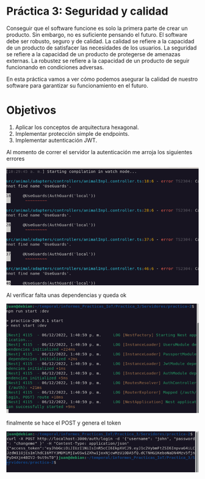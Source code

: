 # **Práctica 3: Seguridad y calidad** #
Conseguir que el software funcione es solo la primera parte de crear un producto. Sin embargo, no es suficiente pensando el futuro. El software debe ser robusto, seguro y de calidad. La calidad se refiere a la capacidad de un producto de satisfacer las necesidades de los usuarios. La seguridad se refiere a la capacidad de un producto de protegerse de amenazas externas. La robustez se refiere a la capacidad de un producto de seguir funcionando en condiciones adversas.

En esta práctica vamos a ver cómo podemos asegurar la calidad de nuestro software para garantizar su funcionamiento en el futuro.

# Objetivos #

1. Aplicar los conceptos de arquitectura hexagonal.
2. Implementar protección simple de endpoints.
3. Implementar autenticación JWT.

Al momento de correr el servidor la autenticación me arroja los siguientes errores 

![node](imagenes/error.png)

Al verificar falta unas dependencias y queda ok 

![node](imagenes/ok.png)

finalmente se hace el POST y genera el token 

![node](imagenes/token.png)




